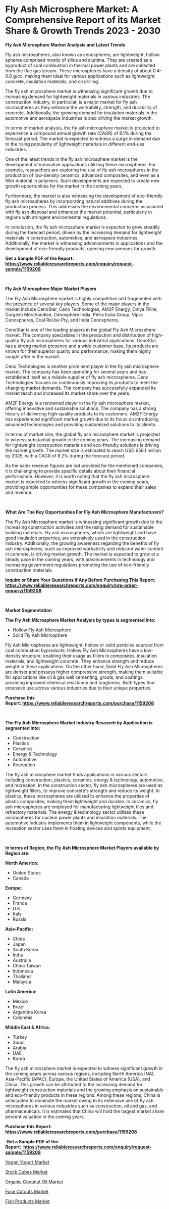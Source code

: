<p><h1>Fly Ash Microsphere Market: A Comprehensive Report of its Market Share & Growth Trends 2023 - 2030</h1></p><p><strong>Fly Ash Microsphere Market Analysis and Latest Trends</strong></p>
<p><p>Fly ash microspheres, also known as cenospheres, are lightweight, hollow spheres comprised mostly of silica and alumina. They are created as a byproduct of coal combustion in thermal power plants and are collected from the flue gas stream. These microspheres have a density of about 0.4-0.8 g/cc, making them ideal for various applications such as lightweight concrete, insulation materials, and oil drilling.</p><p>The fly ash microsphere market is witnessing significant growth due to increasing demand for lightweight materials in various industries. The construction industry, in particular, is a major market for fly ash microspheres as they enhance the workability, strength, and durability of concrete. Additionally, the growing demand for insulation materials in the automotive and aerospace industries is also driving the market growth.</p><p>In terms of market analysis, the fly ash microsphere market is projected to experience a compound annual growth rate (CAGR) of 8.1% during the forecast period. The market is expected to witness a surge in demand due to the rising popularity of lightweight materials in different end-use industries. </p><p>One of the latest trends in the fly ash microsphere market is the development of innovative applications utilizing these microspheres. For example, researchers are exploring the use of fly ash microspheres in the production of low-density ceramics, advanced composites, and even as a filler material in polymers. Such developments are expected to create new growth opportunities for the market in the coming years.</p><p>Furthermore, the market is also witnessing the development of eco-friendly fly ash microspheres by incorporating natural additives during the production process. This addresses the environmental concerns associated with fly ash disposal and enhances the market potential, particularly in regions with stringent environmental regulations.</p><p>In conclusion, the fly ash microsphere market is expected to grow steadily during the forecast period, driven by the increasing demand for lightweight materials in construction, automotive, and aerospace industries. Additionally, the market is witnessing advancements in applications and the development of eco-friendly products, opening new avenues for growth.</p></p>
<p><strong>Get a Sample PDF of the Report:&nbsp; <a href="https://www.reliableresearchreports.com/enquiry/request-sample/1159208">https://www.reliableresearchreports.com/enquiry/request-sample/1159208</a></strong></p>
<p>&nbsp;</p>
<p><strong>Fly Ash Microsphere Major Market Players</strong></p>
<p><p>The Fly Ash Microsphere market is highly competitive and fragmented with the presence of several key players. Some of the major players in the market include CenoStar, Ceno Technologies, AM2F Energy, Omya Fillite, Durgesh Merchandise, Cenosphere India, Petra India Group, Vipra Cenospheres, Coal ReUse Pty, and India Cenospheres. </p><p>CenoStar is one of the leading players in the global Fly Ash Microsphere market. The company specializes in the production and distribution of high-quality fly ash microspheres for various industrial applications. CenoStar has a strong market presence and a wide customer base. Its products are known for their superior quality and performance, making them highly sought after in the market. </p><p>Ceno Technologies is another prominent player in the fly ash microsphere market. The company has been operating for several years and has established itself as a reliable supplier of fly ash microspheres. Ceno Technologies focuses on continuously improving its products to meet the changing market demands. The company has successfully expanded its market reach and increased its market share over the years.</p><p>AM2F Energy is a renowned player in the fly ash microsphere market, offering innovative and sustainable solutions. The company has a strong history of delivering high-quality products to its customers. AM2F Energy has experienced significant market growth due to its focus on introducing advanced technologies and providing customized solutions to its clients.</p><p>In terms of market size, the global fly ash microsphere market is projected to witness substantial growth in the coming years. The increasing demand for lightweight construction materials and eco-friendly solutions is driving the market growth. The market size is estimated to reach USD 656.1 million by 2025, with a CAGR of 8.2% during the forecast period.</p><p>As the sales revenue figures are not provided for the mentioned companies, it is challenging to provide specific details about their financial performance. However, it is worth noting that the fly ash microsphere market is expected to witness significant growth in the coming years, providing ample opportunities for these companies to expand their sales and revenue.</p></p>
<p>&nbsp;</p>
<p><strong>What Are The Key Opportunities For Fly Ash Microsphere Manufacturers?</strong></p>
<p><p>The Fly Ash Microsphere market is witnessing significant growth due to the increasing construction activities and the rising demand for sustainable building materials. Fly ash microspheres, which are lightweight and have good insulation properties, are extensively used in the construction industry. Additionally, the growing awareness regarding the benefits of fly ash microspheres, such as improved workability and reduced water content in concrete, is driving market growth. The market is expected to grow at a steady pace in the coming years, with advancements in technology and increasing government regulations promoting the use of eco-friendly construction materials.</p></p>
<p><strong>Inquire or Share Your Questions If Any Before Purchasing This Report: <a href="https://www.reliableresearchreports.com/enquiry/pre-order-enquiry/1159208">https://www.reliableresearchreports.com/enquiry/pre-order-enquiry/1159208</a></strong></p>
<p>&nbsp;</p>
<p><strong>Market Segmentation</strong></p>
<p><strong>The Fly Ash Microsphere Market Analysis by types is segmented into:</strong></p>
<p><ul><li>Hollow Fly Ash Microsphere</li><li>Solid Fly Ash Microsphere</li></ul></p>
<p><p>Fly Ash Microspheres are lightweight, hollow or solid particles sourced from coal combustion byproducts. Hollow Fly Ash Microspheres have a low-density structure, enabling their usage as fillers in composites, insulation materials, and lightweight concrete. They enhance strength and reduce weight in these applications. On the other hand, Solid Fly Ash Microspheres are denser and possess higher compressive strength, making them suitable for applications like oil & gas well cementing, grouts, and coatings, providing improved chemical resistance and toughness. Both types find extensive use across various industries due to their unique properties.</p></p>
<p><strong>Purchase this Report:&nbsp;<a href="https://www.reliableresearchreports.com/purchase/1159208">https://www.reliableresearchreports.com/purchase/1159208</a></strong></p>
<p>&nbsp;</p>
<p><strong>The Fly Ash Microsphere Market Industry Research by Application is segmented into:</strong></p>
<p><ul><li>Construction</li><li>Plastics</li><li>Ceramics</li><li>Energy & Technology</li><li>Automotive</li><li>Recreation</li></ul></p>
<p><p>The fly ash microsphere market finds applications in various sectors including construction, plastics, ceramics, energy & technology, automotive, and recreation. In the construction sector, fly ash microspheres are used as lightweight fillers, to improve concrete's strength and reduce its weight. In plastics, these microspheres are utilized to enhance the properties of plastic composites, making them lightweight and durable. In ceramics, fly ash microspheres are employed for manufacturing lightweight tiles and refractory materials. The energy & technology sector utilizes these microspheres for nuclear power plants and insulation materials. The automotive industry implements them in lightweight components, while the recreation sector uses them in floating devices and sports equipment.</p></p>
<p>&nbsp;</p>
<p><strong>In terms of Region, the Fly Ash Microsphere Market Players available by Region are:</strong></p>
<p>
    <p> <strong> North America: </strong>
        <ul>
            <li>United States</li>
            <li>Canada</li>
        </ul>
        </p> 
    <p> <strong> Europe: </strong>
        <ul>
            <li>Germany</li>
            <li>France</li>
            <li>U.K.</li>
            <li>Italy</li>
            <li>Russia</li>
        </ul>
        </p> 
    <p> <strong> Asia-Pacific: </strong>
        <ul>
            <li>China</li>
            <li>Japan</li>
            <li>South Korea</li>
            <li>India</li>
            <li>Australia</li>
            <li>China Taiwan</li>
            <li>Indonesia</li>
            <li>Thailand</li>
            <li>Malaysia</li>
        </ul>
        </p> 
    <p> <strong> Latin America: </strong>
        <ul>
            <li>Mexico</li>
            <li>Brazil</li>
            <li>Argentina Korea</li>
            <li>Colombia</li>
        </ul>
        </p> 
    <p> <strong> Middle East & Africa: </strong>
        <ul>
            <li>Turkey</li>
            <li>Saudi</li>
            <li>Arabia</li>
            <li>UAE</li>
            <li>Korea</li>
        </ul>
    </p>
    </p>
<p><p>The fly ash microsphere market is expected to witness significant growth in the coming years across various regions, including North America (NA), Asia-Pacific (APAC), Europe, the United States of America (USA), and China. This growth can be attributed to the increasing demand for lightweight construction materials and the growing emphasis on sustainable and eco-friendly products in these regions. Among these regions, China is anticipated to dominate the market owing to its extensive use of fly ash microspheres in various industries such as construction, oil and gas, and pharmaceuticals. It is estimated that China will hold the largest market share percent valuation in the coming years.</p></p>
<p><strong>Purchase this Report: <a href="https://www.reliableresearchreports.com/purchase/1159208">https://www.reliableresearchreports.com/purchase/1159208</a></strong></p>
<p>&nbsp;<strong>Get a Sample PDF of the Report:&nbsp;&nbsp;<a href="https://www.reliableresearchreports.com/enquiry/request-sample/1159208">https://www.reliableresearchreports.com/enquiry/request-sample/1159208</a></strong></p>
<p><strong></strong></p>
<p><p><a href="https://www.linkedin.com/pulse/vegan-yogurt-market-insights-players-forecast-till-2030-bj2ge/">Vegan Yogurt Market</a></p><p><a href="https://www.linkedin.com/pulse/stock-cubes-market-research-report-provides-thorough-industry-x5xne/">Stock Cubes Market</a></p><p><a href="https://www.linkedin.com/pulse/organic-coconut-oil-market-research-report-unlocks-analysis-hv3ge/">Organic Coconut Oil Market</a></p><p><a href="https://medium.com/@edwinsporer/fuse-cutouts-market-size-growth-forecast-2023-2030-e5c7acda3ca1">Fuse Cutouts Market</a></p><p><a href="https://medium.com/@melissaarnold2022/fish-products-market-size-growth-forecast-2023-2030-dacfcc45fc34">Fish Products Market</a></p></p>